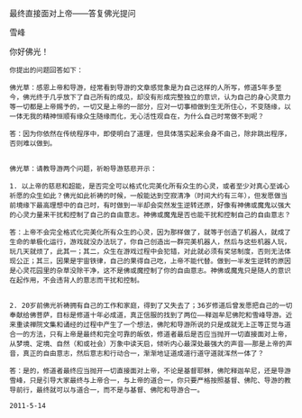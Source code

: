 最终直接面对上帝——答复佛光提问

雪峰


你好佛光！

    你提出的问题回答如下：

    佛光草：感恩上帝和导游，经常看到导游的文章感觉象是为自己这样的人所写，修道5年多至今，佛光终于几乎放下了自己所有的成见，却没有形成完整独立的意识，认为自己的身心灵意力等一切都是上帝赐予的，一切又是上帝的一部分，应对一切事相做到生无所住心，不变随缘，以一体无我的精神恒顺有缘众生随缘而化，无心活性观自在，为什么自己时常做不到呢？

    答：因为你依然在传统程序中，即使明白了道理，但具体落实起来会身不由己，除非跳出程序，否则难以做到。


    佛光草：请教导游两个问题，祈盼导游慈悲开示：

    1. 以上帝的慈悲和超能，是否完全可以格式化完美化所有众生的心灵，或者至少对真心至诚心祈愿的众生如此？佛光如此祈祷的时候，一般能达到空寂清净（时间大约有三年），但发愿做当前境缘下最高理想中的自己时，有时做到一半却会突然发生逆转还原，好像有神佛或魔鬼以强大的心灵力量来干扰和控制了自己的自由意志。神佛或魔鬼是否也能干扰和控制自己的自由意志？

    答：上帝不会完全格式化完美化所有众生的心灵，因为那样做了，就等于创造了机器人，就成了生命的单极化运行，游戏就没办法玩了，你自己创造出一群完美机器人，然后与这些机器人玩，玩几天就烦了，此其一；其二，众生在游戏过程中会犯错，对此就必须有奖惩制度，否则无法体现公正；其三，因果是宇宙铁律，自己的果得自己吃，上帝不能代替。做到一半发生逆转的原因是心灵花园里的杂草没除干净，这不是佛或魔控制了你的自由意志。神佛或魔鬼只是随人的意识在起作用，不会违背人的意志而干扰和控制。


    2. 20岁前佛光祈祷拥有自己的工作和家庭，得到了又失去了；36岁修道后曾发愿把自己的一切奉献给佛菩萨，目标是修道十年必成道，真正信服的找到了两位——释迦牟尼佛陀和雪峰导游。近来重读禅院文集和诵经的过程中产生了一个想法，佛陀和导游所说的只是成就无上正等正觉与道合一的方法，只有上帝是最终和完全可靠的皈依，修道者最后是否应当抛开一切直接面对上帝，从梦境、定境、自然（和或社会）万象中读天启，倾听内心最深处最强大的声音——那是上帝的声音，真正的自由意志，然后意志和行动合一，渐渐地证道成道行道守道就浑然一体了？

    答：是的，修道者最终应当抛开一切直接面对上帝，不论是基督耶稣，佛陀释迦牟尼，还是导游雪峰，只是引导大家最终与上帝合一，与上帝的道合一，你只要严格按照基督、佛陀、导游的教导前行，最终就可以与道合一，而不是与基督、佛陀和导游合一。

    2011-5-14



